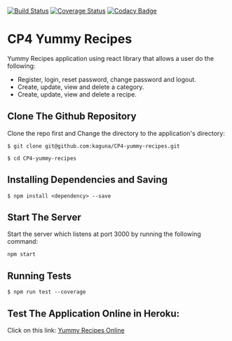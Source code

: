 [![Build Status](https://travis-ci.org/kaguna/CP4-yummy-recipes.svg?branch=ch-Refactor-code-for-eslint-standards-156048077)](https://travis-ci.org/kaguna/CP4-yummy-recipes)
[![Coverage Status](https://coveralls.io/repos/github/kaguna/CP4-yummy-recipes/badge.svg?branch=ch-Refactor-code-for-eslint-standards-156048077)](https://coveralls.io/github/kaguna/CP4-yummy-recipes?branch=ch-Refactor-code-for-eslint-standards-156048077)
[![Codacy Badge](https://api.codacy.com/project/badge/Grade/918469d219f747c1aef89b592244bbda)](https://www.codacy.com/app/kaguna/CP4-yummy-recipes?utm_source=github.com&amp;utm_medium=referral&amp;utm_content=kaguna/CP4-yummy-recipes&amp;utm_campaign=Badge_Grade)
# CP4 Yummy Recipes

Yummy Recipes application using react library that allows a user do the following:

- Register, login, reset password, change password and logout.
- Create, update, view and delete a category.
- Create, update, view and delete a recipe.

## Clone The Github Repository
Clone the repo first and Change the directory to the application's directory:
```
$ git clone git@github.com:kaguna/CP4-yummy-recipes.git

$ cd CP4-yummy-recipes
```

## Installing Dependencies and Saving
```
$ npm install <dependency> --save
```

## Start The Server
Start the server which listens at port 3000 by running the following command:
```
npm start
```

## Running Tests
```
$ npm run test --coverage
```
## Test The Application Online in Heroku:
Click on this link:
[Yummy Recipes Online](https://react-yummy-recipes.herokuapp.com/)
